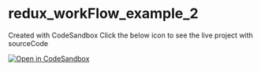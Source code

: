 # redux_workFlow_example_2
Created with CodeSandbox Click the below icon to see the live project with sourceCode 

[![Open in CodeSandbox](https://img.shields.io/badge/Open%20in-CodeSandbox-blue?style=flat-square&logo=codesandbox)](https://codesandbox.io/s/redux-workflow-example-2-rpg0hx)
